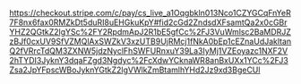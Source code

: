https://checkout.stripe.com/c/pay/cs_live_a1Oqgbkln013Nco1CZYGCqFnYeR7F8nx6fax0RMZkDt5duRI8uEHGkuKpY#fid2cGd2ZndsdXFsamtQa2x0cGBrYHZ2QGtkZ2lgYSc%2FY2RpdmApJ2R1bE5gfCc%2FJ3VuWmlsc2BaMDRJZzBJf0cxUV9SfVZMQlAxSWZkV3xzUTB9UjRMcj1fNkA0bEp1cEZnaUdJakltanQ2fVRrcTdQM3ZXNW5jdzNyclFhSWFURnxuY39La3IyMj1VZEoyazc1NXF2V2hTYDI3JyknY3dqaFZgd3Ngdyc%2FcXdwYCknaWR8anBxUXx1YCc%2FJ3Zsa2JpYFpscWBoJyknYGtkZ2lgVWlkZmBtamlhYHd2Jz9xd3BgeCUl
